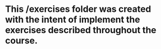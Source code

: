 # This /exercises folder was created with the intent of implement the exercises described throughout the course.

